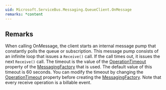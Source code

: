 ```yaml
---  
uid: Microsoft.ServiceBus.Messaging.QueueClient.OnMessage  
remarks: *content  
---  
```

  
## Remarks  
 When calling OnMessage, the client starts an internal message pump that constantly polls the queue or subscription. This message pump consists of an infinite loop that issues a `Receive()` call. If the call times out, it issues the next `Receive()` call. The timeout is the value of the [OperationTimeout](assetId:///P:Microsoft.ServiceBus.Messaging.MessagingFactorySettings.OperationTimeout?qualifyHint=False&autoUpgrade=True) property of the [MessagingFactory](assetId:///T:Microsoft.ServiceBus.Messaging.MessagingFactory?qualifyHint=False&autoUpgrade=True) that is used. The default value of this timeout is 60 seconds. You can modify the timeout by changing the [OperationTimeout](assetId:///P:Microsoft.ServiceBus.Messaging.MessagingFactorySettings.OperationTimeout?qualifyHint=False&autoUpgrade=True) property before creating the [MessagingFactory](assetId:///T:Microsoft.ServiceBus.Messaging.MessagingFactory?qualifyHint=False&autoUpgrade=True). Note that every receive operation is a billable event.